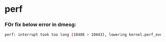 # perf

### FOr fix below error in dmesg: 
```sh
perf: interrupt took too long (10488 > 10443), lowering kernel.perf_event_max_sample_rate to 19000
```
